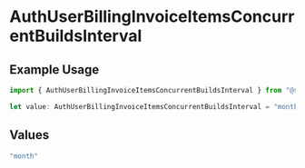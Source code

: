# AuthUserBillingInvoiceItemsConcurrentBuildsInterval

## Example Usage

```typescript
import { AuthUserBillingInvoiceItemsConcurrentBuildsInterval } from "@simplesagar/vercel/models/authuser.js";

let value: AuthUserBillingInvoiceItemsConcurrentBuildsInterval = "month";
```

## Values

```typescript
"month"
```